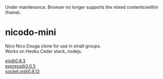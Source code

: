 Under maintenance. Browser no longer supports the mixed contents(within iframe).

nicodo-mini
===========

Nico Nico Douga clone for use in small groups.  
Works on Heoku Ceder stack, nodejs.  

ejs@0.8.3  
express@3.0.5  
socket.io@0.9.13  
  
